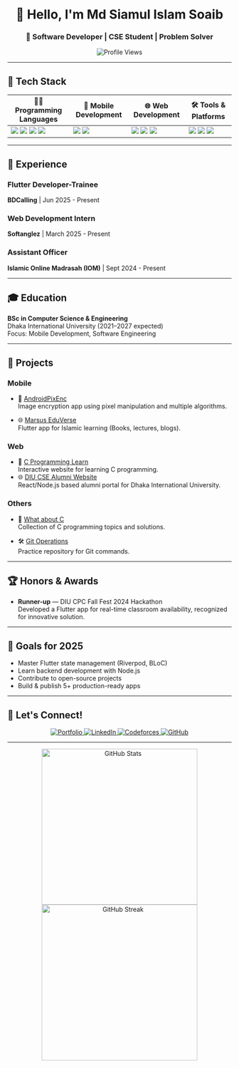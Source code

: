 <h1 align="center">👋 Hello, I'm Md Siamul Islam Soaib</h1>
<h3 align="center">🚀 Software Developer | CSE Student | Problem Solver</h3>

<p align="center">
  <img src="https://komarev.com/ghpvc/?username=mdsiamulislam&label=Profile%20Views&color=blue&style=flat-square" alt="Profile Views" />
</p>

---

## 🔧 Tech Stack

| 🧑‍💻 Programming Languages | 📱 Mobile Development | 🌐 Web Development | 🛠 Tools & Platforms |
|----------------------------|-----------------------|--------------------|---------------------|
| <img src="https://img.shields.io/badge/Dart-0175C2?style=flat-square&logo=dart&logoColor=white"/> <img src="https://img.shields.io/badge/Java-ED8B00?style=flat-square&logo=java&logoColor=white"/> <img src="https://img.shields.io/badge/C-A8B9CC?style=flat-square&logo=c&logoColor=black"/> <img src="https://img.shields.io/badge/JavaScript-F7DF1E?style=flat-square&logo=javascript&logoColor=black"/> | <img src="https://img.shields.io/badge/Flutter-02569B?style=flat-square&logo=flutter&logoColor=white"/> <img src="https://img.shields.io/badge/Android-3DDC84?style=flat-square&logo=android&logoColor=white"/> | <img src="https://img.shields.io/badge/HTML-E34F26?style=flat-square&logo=html5&logoColor=white"/> <img src="https://img.shields.io/badge/CSS-1572B6?style=flat-square&logo=css3&logoColor=white"/> <img src="https://img.shields.io/badge/Firebase-FFCA28?style=flat-square&logo=firebase&logoColor=black"/> | <img src="https://img.shields.io/badge/Git-F05032?style=flat-square&logo=git&logoColor=white"/> <img src="https://img.shields.io/badge/Figma-F24E1E?style=flat-square&logo=figma&logoColor=white"/> <img src="https://img.shields.io/badge/Postman-FF6C37?style=flat-square&logo=postman&logoColor=white"/> |

---

## 💼 Experience
### Flutter Developer-Trainee  
**BDCalling** | Jun 2025 - Present  

### Web Development Intern  
**Softanglez** | March 2025 - Present  

### Assistant Officer  
**Islamic Online Madrasah (IOM)** | Sept 2024 - Present

---

## 🎓 Education

**BSc in Computer Science & Engineering**  
Dhaka International University (2021–2027 expected)  
Focus: Mobile Development, Software Engineering

---

## 🚀 Projects

### Mobile
- 🔐 [AndroidPixEnc](https://github.com/mdsiamulislam/AndroidPixEnc)  
  Image encryption app using pixel manipulation and multiple algorithms.

- 🌐 [Marsus EduVerse](https://github.com/mdsiamulislam/Marsus-EduVerse)  
  Flutter app for Islamic learning (Books, lectures, blogs).

### Web
- 📘 [C Programming Learn](https://cprogramminglearn.netlify.app/)  
  Interactive website for learning C programming.
- 🌐 [DIU CSE Alumni Website](https://csediualumni.com/)  
  React/Node.js based alumni portal for Dhaka International University.

### Others
- 🧠 [What about C](https://github.com/mdsiamulislam/What-about-C)  
  Collection of C programming topics and solutions.

- 🛠 [Git Operations](https://github.com/mdsiamulislam/Git-operations)  
  Practice repository for Git commands.

---

## 🏆 Honors & Awards

- **Runner-up** — DIU CPC Fall Fest 2024 Hackathon  
  Developed a Flutter app for real-time classroom availability, recognized for innovative solution.

---

## 🎯 Goals for 2025

- Master Flutter state management (Riverpod, BLoC)  
- Learn backend development with Node.js  
- Contribute to open-source projects  
- Build & publish 5+ production-ready apps

---

## 🤝 Let's Connect!

<p align="center">
  <a href="http://sites.google.com/view/mdsiamulislamsoaib">
    <img src="https://img.shields.io/badge/Portfolio-%23000000.svg?style=flat-square&logo=google-chrome&logoColor=white" alt="Portfolio"/>
  </a>
  <a href="https://www.linkedin.com/in/mdsiamulislamsoaib">
    <img src="https://img.shields.io/badge/LinkedIn-0077B5?style=flat-square&logo=linkedin&logoColor=white" alt="LinkedIn"/>
  </a>
  <a href="https://codeforces.com/profile/mdsiamulislamsoaib">
    <img src="https://img.shields.io/badge/Codeforces-1F8ACB?style=flat-square&logo=codeforces&logoColor=white" alt="Codeforces"/>
  </a>
  <a href="https://github.com/mdsiamulislam">
    <img src="https://img.shields.io/badge/GitHub-181717?style=flat-square&logo=github&logoColor=white" alt="GitHub"/>
  </a>
</p>

---

<p align="center">
  <img src="https://github-readme-stats.vercel.app/api?username=mdsiamulislam&show_icons=true&theme=radical" alt="GitHub Stats" width="350"/>
  <img src="https://github-readme-streak-stats.herokuapp.com/?user=mdsiamulislam&theme=radical" alt="GitHub Streak" width="350"/>
</p>

